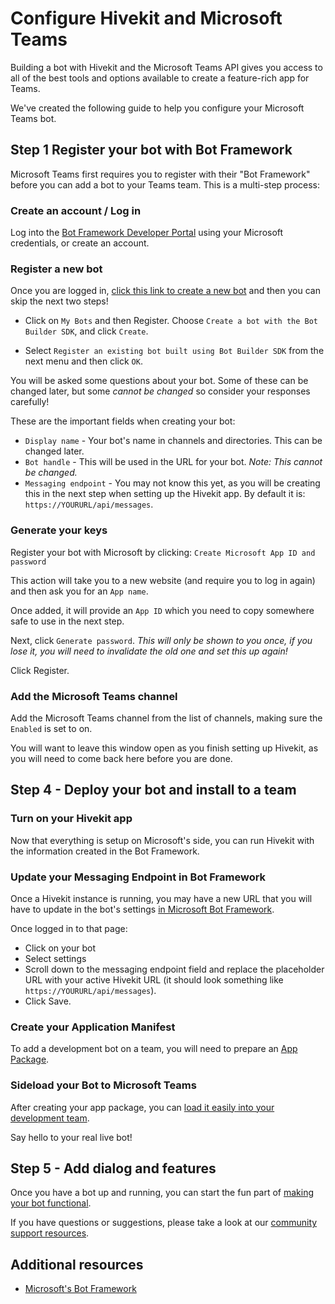 # Configure Hivekit and Microsoft Teams
Building a bot with Hivekit and the Microsoft Teams API gives you access to all of the best tools and options available to create a feature-rich app for Teams.

We've created the following guide to help you configure your Microsoft Teams bot. 

## Step 1 Register your bot with Bot Framework
Microsoft Teams first requires you to register with their "Bot Framework" before you can add a bot to your Teams team. This is a multi-step process:

### Create an account / Log in

Log into the [Bot Framework Developer Portal](https://dev.botframework.com/bots/) using your Microsoft credentials, or create an account.

### Register a new bot
Once you are logged in, [click this link to create a new bot](https://dev.botframework.com/bots/new) and then you can skip the next two steps!

* Click on `My Bots` and then Register. Choose `Create a bot with the Bot Builder SDK`, and click `Create`.

* Select `Register an existing bot built using Bot Builder SDK` from the next menu and then click `OK`.

You will be asked some questions about your bot. Some of these can be changed later, but some _cannot be changed_ so consider your responses carefully!

These are the important fields when creating your bot:

* `Display name` - Your bot's name in channels and directories. This can be changed later.
* `Bot handle` - This will be used in the URL for your bot. *Note: This cannot be changed.*
* `Messaging endpoint` - You may not know this yet, as you will be creating this in the next step when setting up the Hivekit app. By default it is: `https://YOURURL/api/messages`.

### Generate your keys
Register your bot with Microsoft by clicking: `Create Microsoft App ID and password`

This action will take you to a new website (and require you to log in again) and then ask you for an `App name`.

Once added, it will provide an `App ID` which you need to copy somewhere safe to use in the next step.

Next, click `Generate password`. *This will only be shown to you once, if you lose it, you will need to invalidate the old one and set this up again!*

Click Register.

### Add the Microsoft Teams channel

Add the Microsoft Teams channel from the list of channels, making sure the `Enabled` is set to on.

You will want to leave this window open as you finish setting up Hivekit, as you will need to come back here before you are done.

## Step 4 - Deploy your bot and install to a team

### Turn on your Hivekit app
Now that everything is setup on Microsoft's side, you can run Hivekit with the information created in the Bot Framework.

### Update your Messaging Endpoint in Bot Framework
Once a Hivekit instance is running, you may have a new URL that you will have to update in the bot's settings [in Microsoft Bot Framework](https://dev.botframework.com/bots/).

Once logged in to that page:

* Click on your bot
* Select settings
* Scroll down to the messaging endpoint field and replace the placeholder URL with your active Hivekit URL (it should look something like `https://YOURURL/api/messages`).
* Click Save.

### Create your Application Manifest
To add a development bot on a team, you will need to prepare an [App Package](https://msdn.microsoft.com/en-us/microsoft-teams/createpackage).

### Sideload your Bot to Microsoft Teams
After creating your app package, you can [load it easily into your development team](https://msdn.microsoft.com/en-us/microsoft-teams/sideload#load-your-package-into-a-team).

Say hello to your real live bot!

## Step 5 - Add dialog and features
Once you have a bot up and running, you can start the fun part of [making your bot functional](../core.md).

If you have questions or suggestions, please take a look at our [community support resources](core.md#developer--support-community).

## Additional resources
* [Microsoft's Bot Framework](https://dev.botframework.com/)
